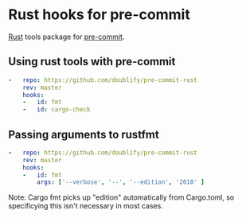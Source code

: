 # Rust hooks for pre-commit

[Rust](https://www.rust-lang.org) tools package for [pre-commit](https://pre-commit.com).

## Using rust tools with pre-commit

```yaml
-   repo: https://github.com/doublify/pre-commit-rust
    rev: master
    hooks:
    -   id: fmt
    -   id: cargo-check
```

## Passing arguments to rustfmt

```yaml
-   repo: https://github.com/doublify/pre-commit-rust
    rev: master
    hooks:
    -   id: fmt
        args: ['--verbose', '--', '--edition', '2018' ]
```

Note: Cargo fmt picks up "edition" automatically from Cargo.toml, so specificying this isn't necessary in most cases.
